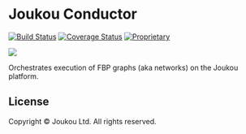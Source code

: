 Joukou Conductor
================
[![Build Status](https://circleci.com/gh/joukou/joukou-conductor/tree/develop.png?circle-token=008054be871672cdcbe10946266261a040003278)](https://circleci.com/gh/joukou/joukou-conductor/tree/develop) [![Coverage Status](https://coveralls.io/repos/joukou/joukou-conductor/badge.png?branch=develop)](https://coveralls.io/r/joukou/joukou-conductor?branch=develop) [![Proprietary](http://img.shields.io/badge/license-proprietary-red.svg)](#license)

![](http://media.giphy.com/media/wL4X1JKd0pK2Q/giphy.gif)

Orchestrates execution of FBP graphs (aka networks) on the Joukou platform.

## License

Copyright &copy; Joukou Ltd. All rights reserved.